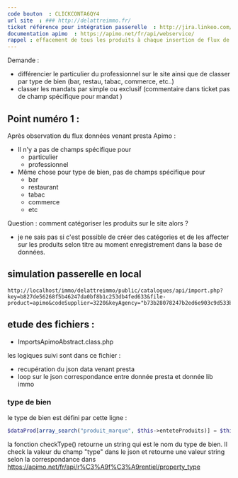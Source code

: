 ```yaml
---
code bouton  : CLICKCONTA6QY4
url site  : ### http://delattreimmo.fr/
ticket référence pour intégration passerelle  : http://jira.linkeo.com/browse/IDEO-6238
documentation apimo  : https://apimo.net/fr/api/webservice/
rappel : effacement de tous les produits à chaque insertion de flux de données par passerelle 
---
```


Demande  : 

- différencier le particulier du professionnel sur le site ainsi que de classer par type de bien (bar, restau, tabac, commerce, etc..)  
- classer les mandats par simple ou exclusif (commentaire dans ticket pas de champ spécifique pour mandat )
## Point numéro 1 : 

Après observation du flux données venant presta Apimo : 

- Il n'y a pas de champs spécifique pour 
	- particulier
	- professionnel 
- Même chose pour type de bien, pas de champs spécifique pour 
	- bar
	- restaurant
	- tabac
	- commerce 
	- etc 

Question : comment catégoriser les produits  sur le site alors ? 

- je ne sais pas si c'est possible de créer des catégories et de les affecter sur les produits selon titre au moment enregistrement dans la base de données. 
## simulation passerelle en local 

```url
http://localhost/immo/delattreimmo/public/catalogues/api/import.php?key=b827de56268f5b46247da0bf8b1c253db4fed633&file-product=apimo&codeSupplier=3220&keyAgency="b73b28078247b2ed6e903c9d533b1ca8d11dcb28"&codeAgency=14784
```
## etude des fichiers  : 

- ImportsApimoAbstract.class.php

les logiques suivi sont dans ce fichier : 
- recupération du json data venant presta
- loop sur le json correspondance entre donnée presta et donnée lib immo 
### type de bien 

le type de bien est défini par cette ligne  : 

```php
$dataProd[array_search("produit_marque", $this->enteteProduits)] = $this->checkType($row['type']);
```
la fonction checkType() retourne un string qui est le nom du type de bien. 
Il check la valeur du champ "type" dans le json et retourne une valeur string selon la correspondance dans  https://apimo.net/fr/api/r%C3%A9f%C3%A9rentiel/property_type 

